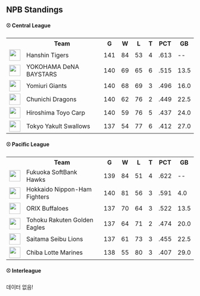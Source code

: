 ## NPB Standings

#### ⚾ Central League

<table>
<tr><th></th><th>Team</th><th>G</th><th>W</th><th>L</th><th>T</th><th>PCT</th><th>GB</th></tr>
<tr>
    <td><img src='https://npb.jp/bis/images/pet2025_t_1.gif' width='30'></td>
    <td>Hanshin
Tigers</td>
    <td>141</td>
    <td>84</td>
    <td>53</td>
    <td>4</td>
    <td>.613</td>
    <td>--</td>
</tr>
<tr>
    <td><img src='https://npb.jp/bis/images/pet2025_db_1.gif' width='30'></td>
    <td>YOKOHAMA DeNA
BAYSTARS</td>
    <td>140</td>
    <td>69</td>
    <td>65</td>
    <td>6</td>
    <td>.515</td>
    <td>13.5</td>
</tr>
<tr>
    <td><img src='https://npb.jp/bis/images/pet2025_g_1.gif' width='30'></td>
    <td>Yomiuri
Giants</td>
    <td>140</td>
    <td>68</td>
    <td>69</td>
    <td>3</td>
    <td>.496</td>
    <td>16.0</td>
</tr>
<tr>
    <td><img src='https://npb.jp/bis/images/pet2025_d_1.gif' width='30'></td>
    <td>Chunichi
Dragons</td>
    <td>140</td>
    <td>62</td>
    <td>76</td>
    <td>2</td>
    <td>.449</td>
    <td>22.5</td>
</tr>
<tr>
    <td><img src='https://npb.jp/bis/images/pet2025_c_1.gif' width='30'></td>
    <td>Hiroshima Toyo
Carp</td>
    <td>140</td>
    <td>59</td>
    <td>76</td>
    <td>5</td>
    <td>.437</td>
    <td>24.0</td>
</tr>
<tr>
    <td><img src='https://npb.jp/bis/images/pet2025_s_1.gif' width='30'></td>
    <td>Tokyo Yakult
Swallows</td>
    <td>137</td>
    <td>54</td>
    <td>77</td>
    <td>6</td>
    <td>.412</td>
    <td>27.0</td>
</tr>
</table>

#### ⚾ Pacific League

<table>
<tr><th></th><th>Team</th><th>G</th><th>W</th><th>L</th><th>T</th><th>PCT</th><th>GB</th></tr>
<tr>
    <td><img src='https://npb.jp/bis/images/pet2025_h_1.gif' width='30'></td>
    <td>Fukuoka SoftBank
Hawks</td>
    <td>139</td>
    <td>84</td>
    <td>51</td>
    <td>4</td>
    <td>.622</td>
    <td>--</td>
</tr>
<tr>
    <td><img src='' width='30'></td>
    <td>Hokkaido Nippon-Ham
Fighters</td>
    <td>140</td>
    <td>81</td>
    <td>56</td>
    <td>3</td>
    <td>.591</td>
    <td>4.0</td>
</tr>
<tr>
    <td><img src='' width='30'></td>
    <td>ORIX
Buffaloes</td>
    <td>137</td>
    <td>70</td>
    <td>64</td>
    <td>3</td>
    <td>.522</td>
    <td>13.5</td>
</tr>
<tr>
    <td><img src='https://npb.jp/bis/images/pet2025_e_1.gif' width='30'></td>
    <td>Tohoku Rakuten
Golden Eagles</td>
    <td>137</td>
    <td>64</td>
    <td>71</td>
    <td>2</td>
    <td>.474</td>
    <td>20.0</td>
</tr>
<tr>
    <td><img src='https://npb.jp/bis/images/pet2025_l_1.gif' width='30'></td>
    <td>Saitama Seibu
Lions</td>
    <td>137</td>
    <td>61</td>
    <td>73</td>
    <td>3</td>
    <td>.455</td>
    <td>22.5</td>
</tr>
<tr>
    <td><img src='https://npb.jp/bis/images/pet2025_m_1.gif' width='30'></td>
    <td>Chiba Lotte
Marines</td>
    <td>138</td>
    <td>55</td>
    <td>80</td>
    <td>3</td>
    <td>.407</td>
    <td>29.0</td>
</tr>
</table>

#### ⚾ Interleague

데이터 없음!

